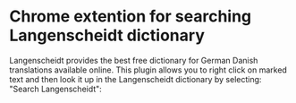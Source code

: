 # Chrome extention for searching Langenscheidt dictionary

Langenscheidt provides the best free dictionary for German Danish translations available online. This plugin allows you to right click on marked text and then look it up in the Langenscheidt dictionary by selecting: "Search Langenscheidt":

